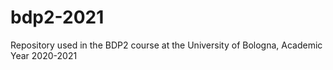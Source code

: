 # bdp2-2021
Repository used in the BDP2 course at the University of Bologna, Academic Year 2020-2021
